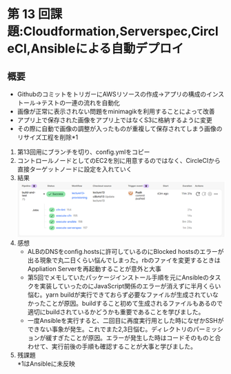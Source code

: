 # 第 13 回課題:Cloudformation,Serverspec,CircleCI,Ansibleによる自動デプロイ
## 概要
- GithubのコミットをトリガーにAWSリソースの作成→アプリの構成のインストール→テストの一連の流れを自動化
- 画像が正常に表示されない問題をminimagikを利用することによって改善
- アプリ上で保存された画像をアプリ上ではなくS3に格納するように変更
- その際に自動で画像の調整が入ったものが重複して保存されてしまう画像のリサイズ工程を削除*1

1. 第13回用にブランチを切り、config.ymlをコピー
2. コントロールノードとしてのEC2を別に用意するのではなく、CircleCIから直接ターゲットノードに設定を入れていく
3. 結果
![Result](screenshots/13th/Screenshot-2025-05-31-220316.png)  
4. 感想
    - ALBのDNSをconfig.hostsに許可しているのにBlocked hostsのエラーが出る現象で丸二日くらい悩んでしまった。rbのファイを変更するときはAppliation Serverを再起動することが意外と大事
    - 第5回でメモしていたパッケージインストール手順を元にAnsibleのタスクを実装していったのにJavaScript関係のエラーが消えずに半月くらい悩む。yarn buildが実行できておらず必要なファイルが生成されていなかったことが原因。buildすること初めて生成されるファイルもあるので適切にbuildされているかどうかも重要であることを学びました。
    - 一度Ansibleを実行すると、二回目に再度実行用とした時になぜかSSHができない事象が発生。これでまた2,3日悩む。ディレクトリのパーミッションが緩すぎたことが原因。エラーが発生した時はコードそのものと合わせて、実行前後の手順も確認することが大事と学びました。
5. 残課題  
    \*1はAnsibleに未反映